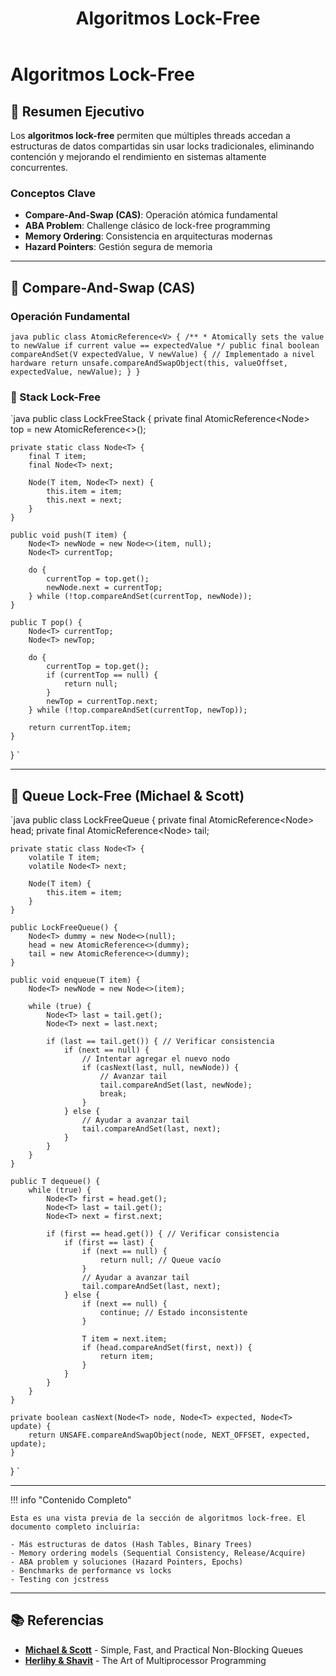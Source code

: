 ﻿---
title: "Algoritmos Lock-Free"
description: "Estructuras de datos y algoritmos sin bloqueos para alta concurrencia"
nav_order: 1
---

# Algoritmos Lock-Free

## 🎯 Resumen Ejecutivo

Los **algoritmos lock-free** permiten que múltiples threads accedan a estructuras de datos compartidas sin usar locks tradicionales, eliminando contención y mejorando el rendimiento en sistemas altamente concurrentes.

### Conceptos Clave
- **Compare-And-Swap (CAS)**: Operación atómica fundamental
- **ABA Problem**: Challenge clásico de lock-free programming
- **Memory Ordering**: Consistencia en arquitecturas modernas
- **Hazard Pointers**: Gestión segura de memoria

---

## 🔄 Compare-And-Swap (CAS)

### Operación Fundamental

`java
public class AtomicReference<V> {
    /**
     * Atomically sets the value to newValue if current value == expectedValue
     */
    public final boolean compareAndSet(V expectedValue, V newValue) {
        // Implementado a nivel hardware
        return unsafe.compareAndSwapObject(this, valueOffset, expectedValue, newValue);
    }
}
`

### 🚀 Stack Lock-Free

`java
public class LockFreeStack<T> {
    private final AtomicReference<Node<T>> top = new AtomicReference<>();
    
    private static class Node<T> {
        final T item;
        final Node<T> next;
        
        Node(T item, Node<T> next) {
            this.item = item;
            this.next = next;
        }
    }
    
    public void push(T item) {
        Node<T> newNode = new Node<>(item, null);
        Node<T> currentTop;
        
        do {
            currentTop = top.get();
            newNode.next = currentTop;
        } while (!top.compareAndSet(currentTop, newNode));
    }
    
    public T pop() {
        Node<T> currentTop;
        Node<T> newTop;
        
        do {
            currentTop = top.get();
            if (currentTop == null) {
                return null;
            }
            newTop = currentTop.next;
        } while (!top.compareAndSet(currentTop, newTop));
        
        return currentTop.item;
    }
}
`

---

## 🔄 Queue Lock-Free (Michael & Scott)

`java
public class LockFreeQueue<T> {
    private final AtomicReference<Node<T>> head;
    private final AtomicReference<Node<T>> tail;
    
    private static class Node<T> {
        volatile T item;
        volatile Node<T> next;
        
        Node(T item) {
            this.item = item;
        }
    }
    
    public LockFreeQueue() {
        Node<T> dummy = new Node<>(null);
        head = new AtomicReference<>(dummy);
        tail = new AtomicReference<>(dummy);
    }
    
    public void enqueue(T item) {
        Node<T> newNode = new Node<>(item);
        
        while (true) {
            Node<T> last = tail.get();
            Node<T> next = last.next;
            
            if (last == tail.get()) { // Verificar consistencia
                if (next == null) {
                    // Intentar agregar el nuevo nodo
                    if (casNext(last, null, newNode)) {
                        // Avanzar tail
                        tail.compareAndSet(last, newNode);
                        break;
                    }
                } else {
                    // Ayudar a avanzar tail
                    tail.compareAndSet(last, next);
                }
            }
        }
    }
    
    public T dequeue() {
        while (true) {
            Node<T> first = head.get();
            Node<T> last = tail.get();
            Node<T> next = first.next;
            
            if (first == head.get()) { // Verificar consistencia
                if (first == last) {
                    if (next == null) {
                        return null; // Queue vacío
                    }
                    // Ayudar a avanzar tail
                    tail.compareAndSet(last, next);
                } else {
                    if (next == null) {
                        continue; // Estado inconsistente
                    }
                    
                    T item = next.item;
                    if (head.compareAndSet(first, next)) {
                        return item;
                    }
                }
            }
        }
    }
    
    private boolean casNext(Node<T> node, Node<T> expected, Node<T> update) {
        return UNSAFE.compareAndSwapObject(node, NEXT_OFFSET, expected, update);
    }
}
`

---

!!! info "Contenido Completo"
    
    Esta es una vista previa de la sección de algoritmos lock-free. El documento completo incluiría:
    
    - Más estructuras de datos (Hash Tables, Binary Trees)
    - Memory ordering models (Sequential Consistency, Release/Acquire)
    - ABA problem y soluciones (Hazard Pointers, Epochs)
    - Benchmarks de performance vs locks
    - Testing con jcstress

---

## 📚 Referencias

- [**Michael & Scott**](https://www.cs.rochester.edu/~scott/papers/1996_PODC_queues.pdf) - Simple, Fast, and Practical Non-Blocking Queues
- [**Herlihy & Shavit**](https://www.elsevier.com/books/the-art-of-multiprocessor-programming/herlihy/978-0-12-415950-1) - The Art of Multiprocessor Programming
